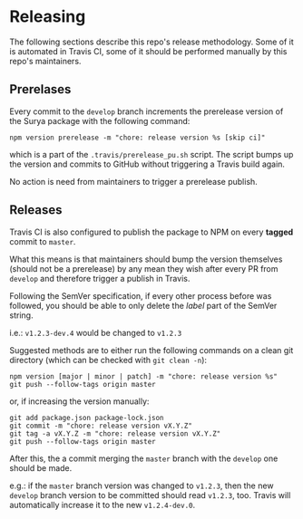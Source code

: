 # Releasing

The following sections describe this repo's release methodology. Some of it is automated in Travis CI, some of it should be performed manually by this repo's maintainers.

## Prerelases

Every commit to the `develop` branch increments the prerelease version of the Surya package with the following command:

```npm version prerelease -m "chore: release version %s [skip ci]"```

which is a part of the `.travis/prerelease_pu.sh` script. The script bumps up the version and commits to GitHub without triggering a Travis build again.

No action is need from maintainers to trigger a prerelease publish.

## Releases

Travis CI is also configured to publish the package to NPM on every **tagged** commit to `master`.

What this means is that maintainers should bump the version themselves (should not be a prerelease) by any mean they wish after every PR from `develop` and therefore trigger a publish in Travis.

Following the SemVer specification, if every other process before was followed, you should be able to only delete the *label* part of the SemVer string.

i.e.: `v1.2.3-dev.4` would be changed to `v1.2.3`

Suggested methods are to either run the following commands on a clean git directory (which can be checked with `git clean -n`):

```
npm version [major | minor | patch] -m "chore: release version %s"
git push --follow-tags origin master
```

or, if increasing the version manually:

```
git add package.json package-lock.json
git commit -m "chore: release version vX.Y.Z"
git tag -a vX.Y.Z -m "chore: release version vX.Y.Z"
git push --follow-tags origin master
```

After this, the a commit merging the `master` branch with the `develop` one should be made.

e.g.: if the `master` branch version was changed to `v1.2.3`, then the new `develop` branch version to be committed should read `v1.2.3`, too. Travis will automatically increase it to the new `v1.2.4-dev.0`.